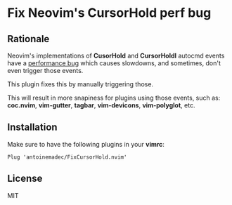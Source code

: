 Fix Neovim's CursorHold perf bug
=================================

Rationale
---------

Neovim's implementations of **CusorHold** and **CursorHoldI** autocmd events have a [performance bug][issue]
which causes slowdowns, and sometimes, don't even trigger those events.

This plugin fixes this by manually triggering those.

This will result in more snapiness for plugins using those events, such as:
**coc.nvim**, **vim-gutter**, **tagbar**, **vim-devicons**, **vim-polyglot**, etc.

Installation
---------

Make sure to have the following plugins in your **vimrc**:
```vim
Plug 'antoinemadec/FixCursorHold.nvim'
```

License
-------

MIT

[issue]: https://github.com/neovim/neovim/issues/12587
